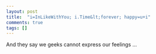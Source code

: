 ```yaml
---
layout: post
title:  "i=InLikeWithYou; i.Time&lt;forever; happy=u+i"
comments: true
tags: []
---
```









And they say we geeks cannot express our feelings ...

